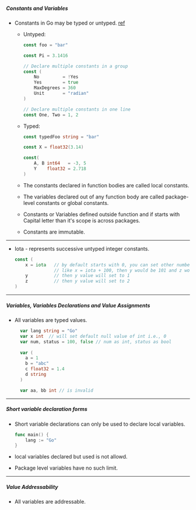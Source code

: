 ##### Constants and Variables 


- Constants in Go may be typed or untyped. [ref](https://riptutorial.com/go/example/12431/typed-vs--untyped-constants)
  - Untyped:
    ```go
    const foo = "bar"
    ```
    ```go
    const Pi = 3.1416
    
    // Declare multiple constants in a group
    const (
    	No         = !Yes
    	Yes        = true
    	MaxDegrees = 360
    	Unit       = "radian"
    )
    
    // Declare multiple constants in one line
    const One, Two = 1, 2
    ```  
  - Typed:
    ```go
    const typedFoo string = "bar"
    
    const X = float32(3.14)
    
    const(
        A, B int64   = -3, 5
        Y    float32 = 2.718
    )
    ```

  
  - The constants declared in function bodies are called local constants.
  - The variables declared out of any function body are called package-level constants or global constants.    
  - Constants or Variables defined outside function and if starts with Capital letter than it's scope is across packages.
  - Constants are immutable.
---

- Iota - represents successive untyped integer constants.
  ```go
  const (
      x = iota   // by default starts with 0, you can set other number 
                 // like x = iota + 100, then y would be 101 and z would be 102
      y          // then y value will set to 1
      z          // then y value will set to 2
  )  
  ```
  
---

##### Variables, Variables Declarations and Value Assignments

- All variables are typed values.
  ```go
    var lang string = "Go"
    var x int  // will set default null value of int i.e., 0
    var num, status = 100, false // num as int, status as bool
    
    var (
      a = 1
      b = "abc"
      c float32 = 1.4
      d string
    )
  
    var aa, bb int // is invalid
  ```
  
---

#####  Short variable declaration forms

- Short variable declarations can only be used to declare local variables.
  ```go
  func main() {
      lang := "Go"
  }
  ```   

- local variables declared but used is not allowd.
- Package level variables have no such limit.

---

##### Value Addressability

- All variables are addressable.

  